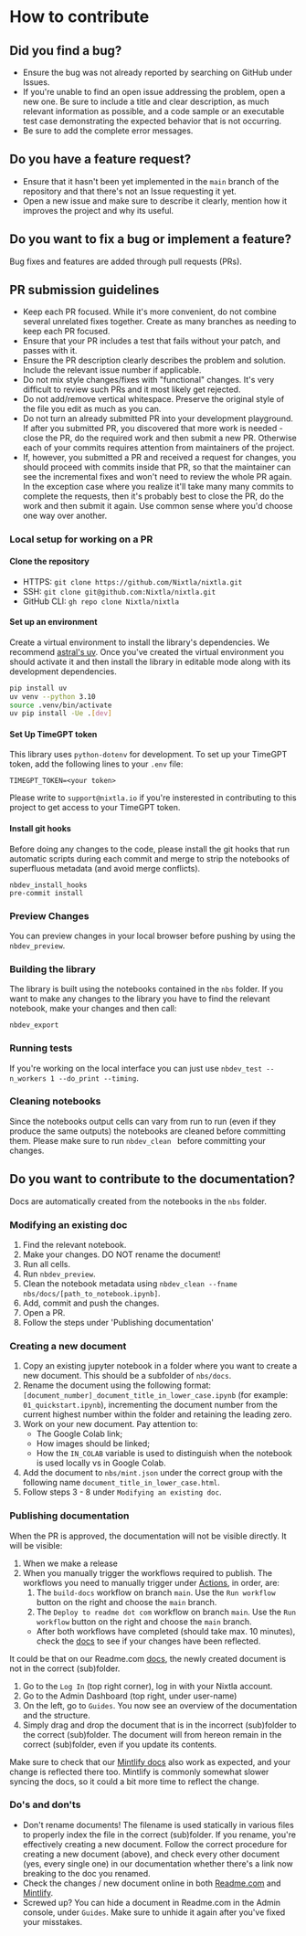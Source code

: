 # How to contribute

## Did you find a bug?

* Ensure the bug was not already reported by searching on GitHub under Issues.
* If you're unable to find an open issue addressing the problem, open a new one. Be sure to include a title and clear description, as much relevant information as possible, and a code sample or an executable test case demonstrating the expected behavior that is not occurring.
* Be sure to add the complete error messages.

## Do you have a feature request?

* Ensure that it hasn't been yet implemented in the `main` branch of the repository and that there's not an Issue requesting it yet.
* Open a new issue and make sure to describe it clearly, mention how it improves the project and why its useful.

## Do you want to fix a bug or implement a feature?

Bug fixes and features are added through pull requests (PRs).

##  PR submission guidelines

* Keep each PR focused. While it's more convenient, do not combine several unrelated fixes together. Create as many branches as needing to keep each PR focused.
* Ensure that your PR includes a test that fails without your patch, and passes with it.
* Ensure the PR description clearly describes the problem and solution. Include the relevant issue number if applicable.
* Do not mix style changes/fixes with "functional" changes. It's very difficult to review such PRs and it most likely get rejected.
* Do not add/remove vertical whitespace. Preserve the original style of the file you edit as much as you can.
* Do not turn an already submitted PR into your development playground. If after you submitted PR, you discovered that more work is needed - close the PR, do the required work and then submit a new PR. Otherwise each of your commits requires attention from maintainers of the project.
* If, however, you submitted a PR and received a request for changes, you should proceed with commits inside that PR, so that the maintainer can see the incremental fixes and won't need to review the whole PR again. In the exception case where you realize it'll take many many commits to complete the requests, then it's probably best to close the PR, do the work and then submit it again. Use common sense where you'd choose one way over another.

### Local setup for working on a PR

#### Clone the repository
* HTTPS: `git clone https://github.com/Nixtla/nixtla.git`
* SSH: `git clone git@github.com:Nixtla/nixtla.git`
* GitHub CLI: `gh repo clone Nixtla/nixtla`

#### Set up an environment
Create a virtual environment to install the library's dependencies. We recommend [astral's uv](https://github.com/astral-sh/uv).
Once you've created the virtual environment you should activate it and then install the library in editable mode along with its
development dependencies.

```bash
pip install uv
uv venv --python 3.10
source .venv/bin/activate
uv pip install -Ue .[dev]
```

#### Set Up TimeGPT token
This library uses `python-dotenv` for development. To set up your TimeGPT token, add the following lines to your `.env` file:

```
TIMEGPT_TOKEN=<your token>
```

Please write to `support@nixtla.io` if you're insterested in contributing to this project to get access to your TimeGPT token.

#### Install git hooks
Before doing any changes to the code, please install the git hooks that run automatic scripts during each commit and merge to strip the notebooks of superfluous metadata (and avoid merge conflicts).
```
nbdev_install_hooks
pre-commit install
```

### Preview Changes
You can preview changes in your local browser before pushing by using the `nbdev_preview`.

### Building the library
The library is built using the notebooks contained in the `nbs` folder. If you want to make any changes to the library you have to find the relevant notebook, make your changes and then call:
```
nbdev_export
```

### Running tests
If you're working on the local interface you can just use `nbdev_test --n_workers 1 --do_print --timing`.

### Cleaning notebooks
Since the notebooks output cells can vary from run to run (even if they produce the same outputs) the notebooks are cleaned before committing them. Please make sure to run `nbdev_clean ` before committing your changes.

## Do you want to contribute to the documentation?

Docs are automatically created from the notebooks in the `nbs` folder.

### Modifying an existing doc
1. Find the relevant notebook.
2. Make your changes. DO NOT rename the document!
3. Run all cells.
4. Run `nbdev_preview`.
5. Clean the notebook metadata using `nbdev_clean --fname nbs/docs/[path_to_notebook.ipynb]`.
6. Add, commit and push the changes.
7. Open a PR.
8. Follow the steps under 'Publishing documentation'

### Creating a new document
1. Copy an existing jupyter notebook in a folder where you want to create a new document. This should be a subfolder of `nbs/docs`.
2. Rename the document using the following format: `[document_number]_document_title_in_lower_case.ipynb` (for example: `01_quickstart.ipynb`), incrementing the document number from the current highest number within the folder and retaining the leading zero. 
3. Work on your new document. Pay attention to:
    * The Google Colab link;
    * How images should be linked;
    * How the `IN_COLAB` variable is used to distinguish when the notebook is used locally vs in Google Colab.
5. Add the document to `nbs/mint.json` under the correct group with the following name `document_title_in_lower_case.html`.
6. Follow steps 3 - 8 under `Modifying an existing doc`.

### Publishing documentation
When the PR is approved, the documentation will not be visible directly. It will be visible:
1. When we make a release
2. When you manually trigger the workflows required to publish. The workflows you need to manually trigger under [Actions](https://github.com/Nixtla/nixtla/actions), in order, are:
    1. The `build-docs` workflow on branch `main`. Use the `Run workflow` button on the right and choose the `main` branch.
    2. The `Deploy to readme dot com` workflow on branch `main`. Use the `Run workflow` button on the right and choose the `main` branch.
    * After both workflows have completed (should take max. 10 minutes), check the [docs](https://docs.nixtla.io/) to see if your changes have been reflected.

It could be that on our Readme.com [docs](https://docs.nixtla.io/), the newly created document is not in the correct (sub)folder. 
1. Go to the `Log In` (top right corner), log in with your Nixtla account.
2. Go to the Admin Dashboard (top right, under user-name)
3. On the left, go to `Guides`. You now see an overview of the documentation and the structure.
4. Simply drag and drop the document that is in the incorrect (sub)folder to the correct (sub)folder. The document will from hereon remain in the correct (sub)folder, even if you update its contents. 

Make sure to check that our [Mintlify docs](https://nixtlaverse.nixtla.io/nixtla/docs/getting-started/introduction.html) also work as expected, and your change is reflected there too. Mintlify is commonly somewhat slower syncing the docs, so it could a bit more time to reflect the change.

### Do's and don'ts
* Don't rename documents! The filename is used statically in various files to properly index the file in the correct (sub)folder. If you rename, you're effectively creating a new document. Follow the correct procedure for creating a new document (above), and check every other document (yes, every single one) in our documentation whether there's a link now breaking to the doc you renamed.
* Check the changes / new document online in both [Readme.com](https://docs.nixtla.io/) and [Mintlify](https://nixtlaverse.nixtla.io/nixtla/docs/getting-started/introduction.html).
* Screwed up? You can hide a document in Readme.com in the Admin console, under `Guides`. Make sure to unhide it again after you've fixed your misstakes. 
